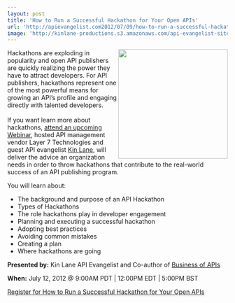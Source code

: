 ```yaml
---
layout: post
title: 'How to Run a Successful Hackathon for Your Open APIs'
url: 'http://apievangelist.com2012/07/09/how-to-run-a-successful-hackathon-for-your-open-apis/'
image: 'http://kinlane-productions.s3.amazonaws.com/api-evangelist-site/blog/layer7-logo.png'
---
```



<p>
     <img src="http://kinlane-productions.s3.amazonaws.com/api-service-providers/layer7-logo.png"  width="250" align="right" />
</p>
<p>
     Hackathons are exploding in popularity and open API publishers are quickly realizing the power they have to attract developers. For API publishers, hackathons represent one of the most powerful means for growing an API’s profile and engaging directly with talented developers. <br />
     <br />
     If you want learn more about hackathons, <a href="http://www.layer7tech.com/trial/webinar_register.php?leadid=L7KinL&amp;elq=763d038da01b4cee8df50ba1318b8a31">attend an upcoming Webinar</a>, hosted API management vendor Layer 7 Technologies and guest API evangelist <a title="Kin Lane" href="http://kinlane.com/about/">Kin Lane</a>, will deliver the advice an organization needs in order to throw hackathons that contribute to the real-world success of an API publishing program.
</p>
<p>
     You will learn about:
</p>
<ul >
     <li>The background and purpose of an API Hackathon
     </li>
     <li>Types of Hackathons
     </li>
     <li>The role hackathons play in developer engagement
     </li>
     <li>Planning and executing a successful hackathon
     </li>
     <li>Adopting best practices
     </li>
     <li>Avoiding common mistakes
     </li>
     <li>Creating a plan
     </li>
     <li>Where hackathons are going
     </li>
</ul>
<p>
     <strong>Presented by:</strong> Kin Lane API Evangelist and Co-author of <a title="Business of APIS" href="http://apievangelist.com/business_of_apis.php">Business of APIs</a> 
</p>
<p>
     <strong>When:</strong> July 12, 2012 @ 9:00AM PDT | 12:00PM EDT | 5:00PM BST
</p>
<p>
     <a title="Register for How to Run a Successful Hackathon" href="http://www.layer7tech.com/trial/webinar_register.php?leadid=L7KinL&amp;elq=763d038da01b4cee8df50ba1318b8a31">Register for How to Run a Successful Hackathon for Your Open APIs</a>
</p>
